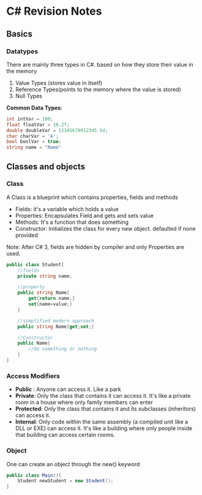 # C# Revision Notes

## Basics

### Datatypes
There are mainly three types in C#. based on how they store their value in the memory
1. Value Types (stores value in itself)
2. Reference Types(points to the memory where the value is stored)
3. Null Types

**Common Data Types**:
```cs
int intVar = 100;
float floatVar = 10.2f;
double doubleVar = 12345678912345.5d;
char charVar = 'A';
bool boolVar = true;
string name = "Name"
```

## Classes and objects

### Class
A Class is a blueprint which contains properties, fields and methods
- Fields: it's a variable which holds a value
- Properties: Encapsulates Field and gets and sets value
- Methods: It's a function that does something
- Constructor: Initializes the class for every new object. defaulted if none provided

Note: After C# 3, fields are hidden by compiler and only Properties are used. 
```cs
public class Student{
    //fields
    private string name;

    //property
    public string Name{
        get{return name;}
        set{name=value;}
    }

    //simplified modern approach
    public string Name{get;set;}

    //Constructor
    public Name{
        //do something or nothing
    }
}
```

### Access Modifiers
- **Public** : Anyone can access it. Like a park
- **Private**:  Only the class that contains it can access it. It's like a private room in a house where only family members can enter
- **Protected**: Only the class that contains it and its subclasses (inheritors) can access it. 
- **Internal**:  Only code within the same assembly (a compiled unit like a DLL or EXE) can access it. It's like a building where only people inside that building can access certain rooms.

### Object
One can create an object through the new() keyword
```cs
public class Main(){
    Student newStudent = new Student();
}
```